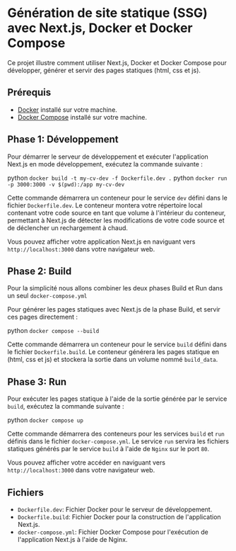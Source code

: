 # Génération de site statique (SSG) avec Next.js, Docker et Docker Compose

Ce projet illustre comment utiliser Next.js, Docker et Docker Compose pour développer, générer  et servir des pages statiques (html, css et js).

## Prérequis

* [Docker](https://docs.docker.com/get-docker/) installé sur votre machine.
* [Docker Compose](https://docs.docker.com/compose/install/) installé sur votre machine.

## Phase 1: Développement

Pour démarrer le serveur de développement et exécuter l'application Next.js en mode développement, exécutez la commande suivante :

python
```docker build -t my-cv-dev -f Dockerfile.dev .```
python
```docker run -p 3000:3000 -v $(pwd):/app my-cv-dev```



Cette commande démarrera un conteneur pour le service `dev` défini dans le fichier `Dockerfile.dev`. Le conteneur montera votre répertoire local contenant votre code source en tant que volume à l'intérieur du conteneur, permettant à Next.js de détecter les modifications de votre code source et de déclencher un rechargement à chaud.

Vous pouvez afficher votre application Next.js en naviguant vers `http://localhost:3000` dans votre navigateur web.

## Phase 2: Build

Pour la simplicité nous allons combiner les deux phases Build et Run dans un seul `docker-compose.yml`

Pour générer les pages statiques avec Next.js de la phase Build, et servir ces pages directement :

python
```docker compose --build```

Cette commande démarrera un conteneur pour le service `build` défini dans le fichier `Dockerfile.build`. Le conteneur générera les pages statique en (html, css et js) et stockera la sortie dans un volume nommé `build_data`.

## Phase 3: Run

Pour exécuter les pages statique à l'aide de la sortie générée par le service `build`, exécutez la commande suivante :

python
```docker compose up```


Cette commande démarrera des conteneurs pour les services `build` et `run` définis dans le fichier `docker-compose.yml`. Le service `run` servira les fichiers statiques générés par le service `build` à l'aide de `Nginx` sur le port `80`.

Vous pouvez afficher votre accéder en naviguant vers `http://localhost:3000` dans votre navigateur web.

## Fichiers

* `Dockerfile.dev`: Fichier Docker pour le serveur de développement.
* `Dockerfile.build`: Fichier Docker pour la construction de l'application Next.js.
* `docker-compose.yml`: Fichier Docker Compose pour l'exécution de l'application Next.js à l'aide de Nginx.
